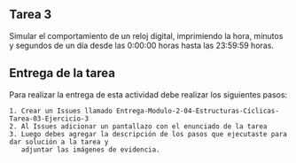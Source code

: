 ## Tarea 3

Simular el comportamiento de un reloj digital, imprimiendo la hora, minutos y segundos de un día desde las 0:00:00 horas hasta las 23:59:59 horas.

## Entrega de la tarea

Para realizar la entrega de esta actividad debe realizar los siguientes pasos:

    1. Crear un Issues llamado Entrega-Modulo-2-04-Estructuras-Cíclicas-Tarea-03-Ejercicio-3
    2. Al Issues adicionar un pantallazo con el enunciado de la tarea
    3. Luego debes agregar la descripción de los pasos que ejecutaste para dar solución a la tarea y 
       adjuntar las imágenes de evidencia.  
